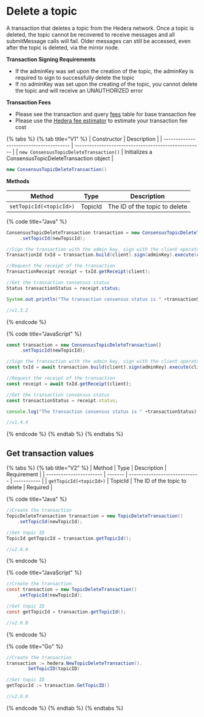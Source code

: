 # Delete a topic

A transaction that deletes a topic from the Hedera network. Once a topic is deleted, the topic cannot be recovered to receive messages and all submitMessage calls will fail. Older messages can still be accessed, even after the topic is deleted, via the mirror node.

**Transaction Signing Requirements**

* If the adminKey was set upon the creation of the topic, the adminKey is required to sign to successfully delete the topic
* If no adminKey was set upon the creating of the topic, you cannot delete the topic and will receive an UNAUTHORIZED error

**Transaction Fees**

* Please see the transaction and query [fees](../../../networks/mainnet/fees/#transaction-and-query-fees) table for base transaction fee
* Please use the [Hedera fee estimator](https://hedera.com/fees) to estimate your transaction fee cost

{% tabs %}
{% tab title="V1" %}
| Constructor                             | Description                                          |
| --------------------------------------- | ---------------------------------------------------- |
| `new ConsensusTopicDeleteTransaction()` | Initializes a ConsensusTopicDeleteTransaction object |

```java
new ConsensusTopicDeleteTransaction()
```

**Methods**

| Method                  | Type    | Description                   |
| ----------------------- | ------- | ----------------------------- |
| `setTopicId(<topicId>)` | TopicId | The ID of the topic to delete |

{% code title="Java" %}
```java
ConsensusTopicDeleteTransaction transaction = new ConsensusTopicDeleteTransaction()
     .setTopicId(newTopicId);

//Sign the transaction with the admin key, sign with the client operator and submit the transaction to a Hedera network, get the transaction ID
TransactionId txId = transaction.build(client).sign(adminKey).execute(client);

//Request the receipt of the transaction
TransactionReceipt receipt = txId.getReceipt(client);

//Get the transaction consensus status
Status transactionStatus = receipt.status;

System.out.println("The transaction consensus status is " +transactionStatus);

//v1.3.2
```
{% endcode %}

{% code title="JavaScript" %}
```javascript
const transaction = new ConsensusTopicDeleteTransaction()
     .setTopicId(newTopicId);

//Sign the transaction with the admin key, sign with the client operator and submit the transaction to a Hedera network, get the transaction ID
const txId = await transaction.build(client).sign(adminKey).execute(client);

//Request the receipt of the transaction
const receipt = await txId.getReceipt(client);

//Get the transaction consensus status
const transactionStatus = receipt.status;

console.log("The transaction consensus status is " +transactionStatus);

//v1.4.4
```
{% endcode %}
{% endtab %}
{% endtabs %}

## Get transaction values

{% tabs %}
{% tab title="V2" %}
| Method                  | Type    | Description                   | Requirement |
| ----------------------- | ------- | ----------------------------- | ----------- |
| `getTopicId(<topicId>)` | TopicId | The ID of the topic to delete | Required    |

{% code title="Java" %}
```java
//Create the transaction
TopicDeleteTransaction transaction = new TopicDeleteTransaction()
    .setTopicId(newTopicId);

//Get topic ID
TopicId getTopicId = transaction.getTopicId(); 

//v2.0.0
```
{% endcode %}

{% code title="JavaScript" %}
```java
//Create the transaction
const transaction = new TopicDeleteTransaction()
    .setTopicId(newTopicId);

//Get topic ID
const getTopicId = transaction.getTopicId();

//v2.0.0
```
{% endcode %}

{% code title="Go" %}
```java
//Create the transaction
transaction := hedera.NewTopicDeleteTransaction().
		SetTopicID(topicID)

//Get topic ID
getTopicId := transaction.GetTopicID()

//v2.0.0
```
{% endcode %}
{% endtab %}
{% endtabs %}

##

